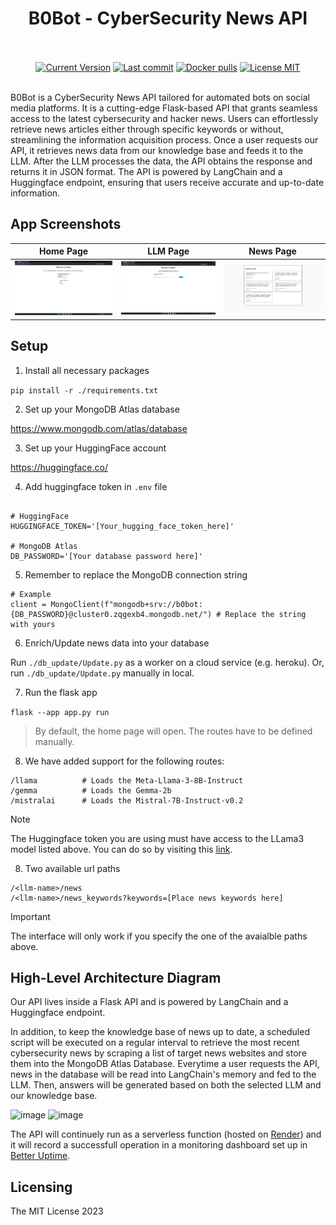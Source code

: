 <h1 align="center">B0Bot - CyberSecurity News API</h1>
<p align="center">
  <br/><br/>
  <a href="https://github.com/hywax/mafl/blob/main/CHANGELOG.md"><img src="https://img.shields.io/github/package-json/v/hywax/mafl?logo=hackthebox&color=609966&logoColor=fff" alt="Current Version"/></a>
  <a target="_blank" href="https://github.com/hywax/mafl"><img src="https://img.shields.io/github/last-commit/hywax/mafl?logo=github&color=609966&logoColor=fff" alt="Last commit"/></a>
  <a target="_blank" href="https://hub.docker.com/r/hywax/mafl"><img src="https://img.shields.io/docker/pulls/hywax/mafl?logo=docker&color=609966&logoColor=fff" alt="Docker pulls"/></a>
  <a href="https://github.com/hywax/mafl/blob/main/LICENSE"><img src="https://img.shields.io/badge/License-MIT-609966?logo=opensourceinitiative&logoColor=fff" alt="License MIT"/></a>
  <br/><br/>
</p>
<p>
B0Bot is a CyberSecurity News API tailored for automated bots on social media platforms. It is a cutting-edge Flask-based API that grants seamless access to the latest cybersecurity and hacker news. Users can effortlessly retrieve news articles either through specific keywords or without, streamlining the information acquisition process.
Once a user requests our API, it retrieves news data from our knowledge base and feeds it to the LLM. After the LLM processes the data, the API obtains the response and returns it in JSON format. The API is powered by LangChain and a Huggingface endpoint, ensuring that users receive accurate and up-to-date information.
</p>


## App Screenshots

| Home Page | LLM Page | News Page |
| :--------:| :-------:| :---------:|
| ![Home Page](assets/home.png) | ![LLM Page](assets/llm.png) | ![News Page](assets/news.png) |

## Setup
1. Install all necessary packages

`pip install -r ./requirements.txt`

2. Set up your MongoDB Atlas database

https://www.mongodb.com/atlas/database

3. Set up your HuggingFace account

https://huggingface.co/


4. Add huggingface token in `.env` file

```

# HuggingFace
HUGGINGFACE_TOKEN='[Your_hugging_face_token_here]'

# MongoDB Atlas
DB_PASSWORD='[Your database password here]'
```

5. Remember to replace the MongoDB connection string

```
# Example
client = MongoClient(f"mongodb+srv://b0bot:{DB_PASSWORD}@cluster0.zqgexb4.mongodb.net/") # Replace the string with yours
```

6. Enrich/Update news data into your database

Run `./db_update/Update.py` as a worker on a cloud service (e.g. heroku).
Or, run `./db_update/Update.py` manually in local.

7. Run the flask app

`flask --app app.py run`

> By default, the home page will open. The routes have to be defined manually.

8. We have added support for the following routes:
```
/llama          # Loads the Meta-Llama-3-8B-Instruct
/gemma          # Loads the Gemma-2b
/mistralai      # Loads the Mistral-7B-Instruct-v0.2
``` 
> [!NOTE]
> The Huggingface token you are using must have access to the LLama3 model listed above.
> You can do so by visiting this [link](https://huggingface.co/meta-llama/Meta-Llama-3-8B-Instruct).

8. Two available url paths
```
/<llm-name>/news
/<llm-name>/news_keywords?keywords=[Place news keywords here]
```
> [!IMPORTANT]
> The interface will only work if you specify the one of the avaialble paths above.


## High-Level Architecture Diagram

Our API lives inside a Flask API and is powered by LangChain and a Huggingface endpoint. 

In addition, to keep the knowledge base of news up to date, a scheduled script will be executed on a regular interval to retrieve the most recent cybersecurity news by scraping a list of target news websites and store them into the MongoDB Atlas Database. Everytime a user requests the API, news in the database will be read into LangChain's memory and fed to the LLM. Then, answers will be generated based on both the selected LLM and our knowledge base.

<img width="908" alt="image" src="https://github.com/CoToYo/b0bot/assets/56789038/218fdf2b-be27-4222-9119-81c3dc5c4e02">

<img width="984" alt="image" src="https://github.com/CoToYo/b0bot/assets/56789038/4e5fe460-a210-46e9-b490-caa02e34c3af">

The API will continuely run as a serverless function (hosted on [Render](https://render.com/)) and it will record a successfull operation in a monitoring dashboard set up in [Better Uptime](https://betterstack.com/better-uptime).

## Licensing

The MIT License 2023